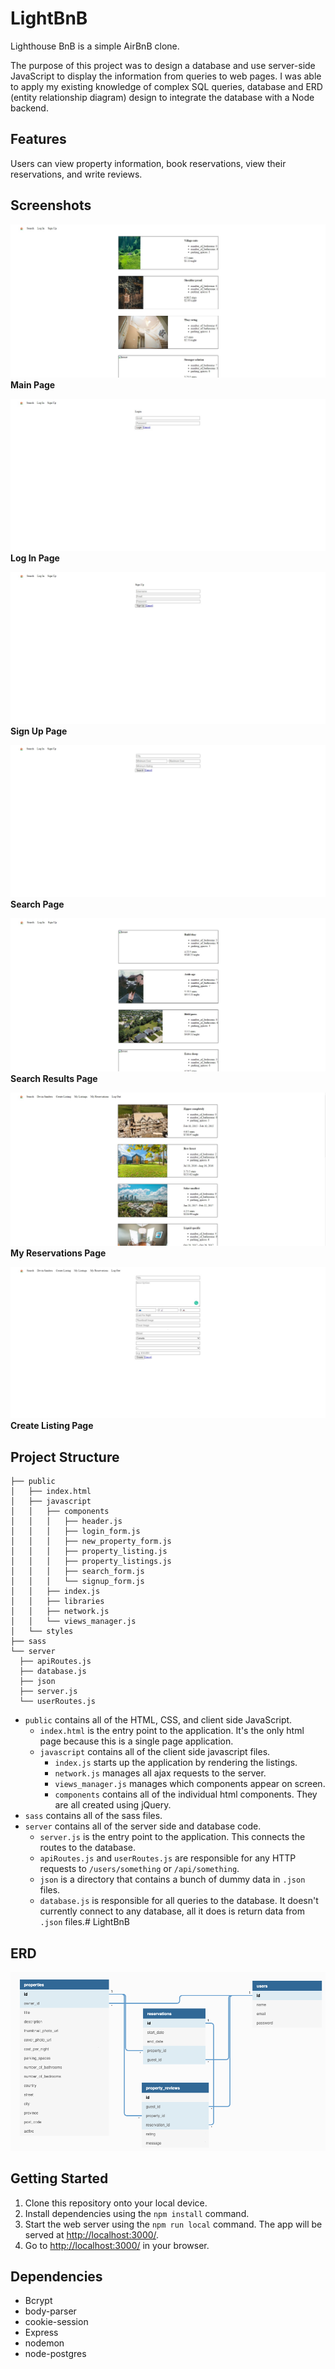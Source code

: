 # LightBnB

Lighthouse BnB is a simple AirBnB clone.

The purpose of this project was to design a database and use server-side JavaScript to display the information from queries to web pages. I was able to apply my existing knowledge of complex SQL queries, database and ERD (entity relationship diagram) design to integrate the database with a Node backend.

## Features

Users can view property information, book reservations, view their reservations, and write reviews.

## Screenshots

!["Main Page"](https://github.com/pedrolorandi/LightBnB/blob/main/LightBnB_WebApp-master/docs/main.jpg?raw=true)
**Main Page**

!["Log In"](https://github.com/pedrolorandi/LightBnB/blob/main/LightBnB_WebApp-master/docs/login.jpg?raw=true)
**Log In Page**

!["Sign Up"](https://github.com/pedrolorandi/LightBnB/blob/main/LightBnB_WebApp-master/docs/signup.jpg?raw=true)
**Sign Up Page**

!["Search"](https://github.com/pedrolorandi/LightBnB/blob/main/LightBnB_WebApp-master/docs/search.jpg?raw=true)
**Search Page**

!["Search Results"](https://github.com/pedrolorandi/LightBnB/blob/main/LightBnB_WebApp-master/docs/search-results.jpg?raw=true)
**Search Results Page**

!["My Reservations"](https://github.com/pedrolorandi/LightBnB/blob/main/LightBnB_WebApp-master/docs/my-reservations.jpg?raw=true)
**My Reservations Page**

!["Create Listing"](https://github.com/pedrolorandi/LightBnB/blob/main/LightBnB_WebApp-master/docs/create-listing.jpg?raw=true)
**Create Listing Page**

## Project Structure

```
├── public
│   ├── index.html
│   ├── javascript
│   │   ├── components 
│   │   │   ├── header.js
│   │   │   ├── login_form.js
│   │   │   ├── new_property_form.js
│   │   │   ├── property_listing.js
│   │   │   ├── property_listings.js
│   │   │   ├── search_form.js
│   │   │   └── signup_form.js
│   │   ├── index.js
│   │   ├── libraries
│   │   ├── network.js
│   │   └── views_manager.js
│   └── styles
├── sass
└── server
  ├── apiRoutes.js
  ├── database.js
  ├── json
  ├── server.js
  └── userRoutes.js
```

* `public` contains all of the HTML, CSS, and client side JavaScript. 
  * `index.html` is the entry point to the application. It's the only html page because this is a single page application.
  * `javascript` contains all of the client side javascript files.
    * `index.js` starts up the application by rendering the listings.
    * `network.js` manages all ajax requests to the server.
    * `views_manager.js` manages which components appear on screen.
    * `components` contains all of the individual html components. They are all created using jQuery.
* `sass` contains all of the sass files. 
* `server` contains all of the server side and database code.
  * `server.js` is the entry point to the application. This connects the routes to the database.
  * `apiRoutes.js` and `userRoutes.js` are responsible for any HTTP requests to `/users/something` or `/api/something`. 
  * `json` is a directory that contains a bunch of dummy data in `.json` files.
  * `database.js` is responsible for all queries to the database. It doesn't currently connect to any database, all it does is return data from `.json` files.# LightBnB

## ERD

!["ERD"](https://github.com/pedrolorandi/LightBnB/blob/main/LightBnB_WebApp-master/docs/erd.png?raw=true)

## Getting Started

1. Clone this repository onto your local device.
2. Install dependencies using the `npm install` command.
3. Start the web server using the `npm run local` command. The app will be served at <http://localhost:3000/>.
4. Go to <http://localhost:3000/> in your browser.

## Dependencies

- Bcrypt
- body-parser
- cookie-session
- Express
- nodemon
- node-postgres